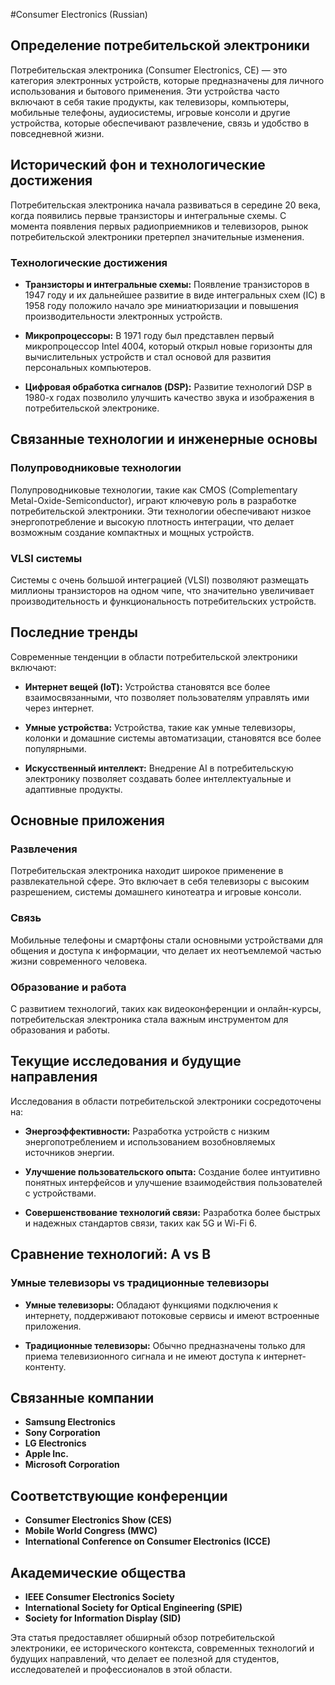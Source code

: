 #Consumer Electronics (Russian)

## Определение потребительской электроники

Потребительская электроника (Consumer Electronics, CE) — это категория электронных устройств, которые предназначены для личного использования и бытового применения. Эти устройства часто включают в себя такие продукты, как телевизоры, компьютеры, мобильные телефоны, аудиосистемы, игровые консоли и другие устройства, которые обеспечивают развлечение, связь и удобство в повседневной жизни. 

## Исторический фон и технологические достижения

Потребительская электроника начала развиваться в середине 20 века, когда появились первые транзисторы и интегральные схемы. С момента появления первых радиоприемников и телевизоров, рынок потребительской электроники претерпел значительные изменения. 

### Технологические достижения

- **Транзисторы и интегральные схемы:** Появление транзисторов в 1947 году и их дальнейшее развитие в виде интегральных схем (IC) в 1958 году положило начало эре миниатюризации и повышения производительности электронных устройств.
  
- **Микропроцессоры:** В 1971 году был представлен первый микропроцессор Intel 4004, который открыл новые горизонты для вычислительных устройств и стал основой для развития персональных компьютеров.

- **Цифровая обработка сигналов (DSP):** Развитие технологий DSP в 1980-х годах позволило улучшить качество звука и изображения в потребительской электронике.

## Связанные технологии и инженерные основы

### Полупроводниковые технологии

Полупроводниковые технологии, такие как CMOS (Complementary Metal-Oxide-Semiconductor), играют ключевую роль в разработке потребительской электроники. Эти технологии обеспечивают низкое энергопотребление и высокую плотность интеграции, что делает возможным создание компактных и мощных устройств.

### VLSI системы

Системы с очень большой интеграцией (VLSI) позволяют размещать миллионы транзисторов на одном чипе, что значительно увеличивает производительность и функциональность потребительских устройств.

## Последние тренды

Современные тенденции в области потребительской электроники включают:

- **Интернет вещей (IoT):** Устройства становятся все более взаимосвязанными, что позволяет пользователям управлять ими через интернет.
  
- **Умные устройства:** Устройства, такие как умные телевизоры, колонки и домашние системы автоматизации, становятся все более популярными.

- **Искусственный интеллект:** Внедрение AI в потребительскую электронику позволяет создавать более интеллектуальные и адаптивные продукты.

## Основные приложения

### Развлечения

Потребительская электроника находит широкое применение в развлекательной сфере. Это включает в себя телевизоры с высоким разрешением, системы домашнего кинотеатра и игровые консоли.

### Связь

Мобильные телефоны и смартфоны стали основными устройствами для общения и доступа к информации, что делает их неотъемлемой частью жизни современного человека.

### Образование и работа

С развитием технологий, таких как видеоконференции и онлайн-курсы, потребительская электроника стала важным инструментом для образования и работы.

## Текущие исследования и будущие направления

Исследования в области потребительской электроники сосредоточены на:

- **Энергоэффективности:** Разработка устройств с низким энергопотреблением и использованием возобновляемых источников энергии.
  
- **Улучшение пользовательского опыта:** Создание более интуитивно понятных интерфейсов и улучшение взаимодействия пользователей с устройствами.

- **Совершенствование технологий связи:** Разработка более быстрых и надежных стандартов связи, таких как 5G и Wi-Fi 6.

## Сравнение технологий: A vs B

### Умные телевизоры vs традиционные телевизоры

- **Умные телевизоры:** Обладают функциями подключения к интернету, поддерживают потоковые сервисы и имеют встроенные приложения.
  
- **Традиционные телевизоры:** Обычно предназначены только для приема телевизионного сигнала и не имеют доступа к интернет-контенту.

## Связанные компании

- **Samsung Electronics**
- **Sony Corporation**
- **LG Electronics**
- **Apple Inc.**
- **Microsoft Corporation**

## Соответствующие конференции

- **Consumer Electronics Show (CES)**
- **Mobile World Congress (MWC)**
- **International Conference on Consumer Electronics (ICCE)**

## Академические общества

- **IEEE Consumer Electronics Society**
- **International Society for Optical Engineering (SPIE)**
- **Society for Information Display (SID)**

Эта статья предоставляет обширный обзор потребительской электроники, ее исторического контекста, современных технологий и будущих направлений, что делает ее полезной для студентов, исследователей и профессионалов в этой области.